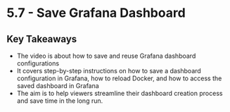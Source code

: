 # 5.7 - Save Grafana Dashboard

## Key Takeaways

* The video is about how to save and reuse Grafana dashboard configurations
* It covers step-by-step instructions on how to save a dashboard configuration in Grafana, how to reload Docker, and how to access the saved dashboard in Grafana
* The aim is to help viewers streamline their dashboard creation process and save time in the long run.